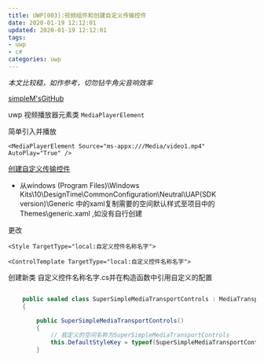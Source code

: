 ```yaml
---
title: UWP[003]:视频组件和创建自定义传输控件
date: 2020-01-19 12:12:01
updated: 2020-01-19 12:12:01
tags:
- uwp
- c#
categories: uwp
---
```




*本文比较糙，如作参考，切勿钻牛角尖音响效率*

[simpleM'sGitHub](https://github.com/hzjoyous/SimpleM)

uwp 视频播放器元素类 `MediaPlayerElement`


简单引入并播放

```xaml
<MediaPlayerElement Source="ms-appx:///Media/video1.mp4" AutoPlay="True" />
```

<!--more-->

[创建自定义传输控件](https://docs.microsoft.com/zh-cn/windows/uwp/design/controls-and-patterns/custom-transport-controls)



- 从windows (Program Files)\Windows Kits\10\DesignTime\CommonConfiguration\Neutral\UAP\(SDK version)\Generic 中的xaml复制需要的空间默认样式至项目中的Themes\generic.xaml ,如没有自行创建

更改
```
<Style TargetType="local:自定义控件名称名字">

<ControlTemplate TargetType="local:自定义控件名称名字">
```

创建新类
自定义控件名称名字.cs并在构造函数中引用自定义的配置
```cs

    public sealed class SuperSimpleMediaTransportControls : MediaTransportControls
    {

        public SuperSimpleMediaTransportControls()
        {
            // 我定义的空间名称为SuperSimpleMediaTransportControls
            this.DefaultStyleKey = typeof(SuperSimpleMediaTransportControls);
        }
```